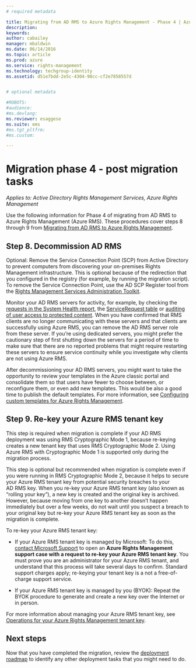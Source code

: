 ```yaml
---
# required metadata

title: Migrating from AD RMS to Azure Rights Management - Phase 4 | Azure RMS
description:
keywords:
author: cabailey
manager: mbaldwin
ms.date: 06/14/2016
ms.topic: article
ms.prod: azure
ms.service: rights-management
ms.technology: techgroup-identity
ms.assetid: d51e7bdd-2e5c-4304-98cc-cf2e7858557d


# optional metadata

#ROBOTS:
#audience:
#ms.devlang:
ms.reviewer: esaggese
ms.suite: ems
#ms.tgt_pltfrm:
#ms.custom:

---
```


# Migration phase 4 - post migration tasks

*Applies to: Active Directory Rights Management Services, Azure Rights Management*


Use the following information for Phase 4 of migrating from AD RMS to Azure Rights Management (Azure RMS). These procedures cover steps 8 through 9 from [Migrating from AD RMS to Azure Rights Management](migrate-from-ad-rms-to-azure-rms.md).


## Step 8. Decommission AD RMS

Optional: Remove the Service Connection Point (SCP) from Active Directory to prevent computers from discovering your on-premises Rights Management infrastructure. This is optional because of the redirection that you configured in the registry (for example, by running the migration script). To remove the Service Connection Point, use the AD SCP Register tool from the [Rights Management Services Administration Toolkit](http://www.microsoft.com/download/details.aspx?id=1479).

Monitor your AD RMS servers for activity, for example, by checking the [requests in the System Health report](https://technet.microsoft.com/library/ee221012%28v=ws.10%29.aspx), the [ServiceRequest table](http://technet.microsoft.com/library/dd772686%28v=ws.10%29.aspx) or [auditing of user access to protected content](http://social.technet.microsoft.com/wiki/contents/articles/3440.ad-rms-frequently-asked-questions-faq.aspx). When you have confirmed that RMS clients are no longer communicating with these servers and that clients are successfully using Azure RMS, you can remove the AD RMS server role from these server. If you’re using dedicated servers, you might prefer the cautionary step of first shutting down the servers for a period of time to make sure that there are no reported problems that might require restarting these servers to ensure service continuity while you investigate why clients are not using Azure RMS.

After decommissioning your AD RMS servers, you might want to take the opportunity to review your templates in the Azure classic portal and consolidate them so that users have fewer to choose between, or reconfigure them, or even add new templates. This would be also a good time to publish the default templates. For more information, see [Configuring custom templates for Azure Rights Management](../deploy-use/configure-custom-templates.md).

## Step 9. Re-key your Azure RMS tenant key
This step is required when migration is complete if your AD RMS deployment was using RMS Cryptographic Mode 1, because re-keying creates a new tenant key that uses RMS Cryptographic Mode 2. Using Azure RMS with Cryptographic Mode 1 is supported only during the migration process.

This step is optional but recommended when migration is complete even if you were running in RMS Cryptographic Mode 2, because it helps to secure your Azure RMS tenant key from potential security breaches to your AD RMS key. When you re-key your Azure RMS tenant key (also known as “rolling your key”), a new key is created and the original key is archived. However, because moving from one key to another doesn’t happen immediately but over a few weeks, do not wait until you suspect a breach to your original key but re-key your Azure RMS tenant key as soon as the migration is complete.

To re-key your Azure RMS tenant key:

-   If your Azure RMS tenant key is managed by Microsoft: To do this, [contact Microsoft Support](../get-started/information-support#to-contact-microsoft-support) to open an **Azure Rights Management support case with a request to re-key your Azure RMS tenant key**. You must prove you are an administrator for your Azure RMS tenant, and understand that this process will take several days to confirm. Standard support charges apply; re-keying your tenant key is a not a free-of-charge support service.

-   If your Azure RMS tenant key is managed by you (BYOK): Repeat the BYOK procedure to generate and create a new key over the Internet or in person.

For more information about managing your Azure RMS tenant key, see [Operations for your Azure Rights Management tenant key](../deploy-use/operations-tenant-key.md).

## Next steps

Now that you have completed the migration, review the [deployment roadmap](deployment-roadmap.md) to identify any other deployment tasks that you might need to do.

